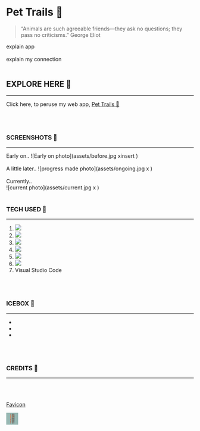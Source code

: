 
# Pet Trails 🐾 

> “Animals are such agreeable friends—they ask no questions; they pass no criticisms.” George Eliot  

explain app 
<br>
<br>
explain my connection 
<br>
<br>

## EXPLORE HERE  🐾
___________________

Click here, to peruse my web app, [Pet Trails 🐾](https://pet-trails.herokuapp.com/)

<br>
<br>

### SCREENSHOTS 🐾
___________
Early on..
![Early on photo](assets/before.jpg  xinsert )
<br>
<br>
A little later..
![progress made photo](assets/ongoing.jpg  x )
<br>
<br>
Currently..<br>
![current photo](assets/current.jpg  x )
<br>
<br>


### TECH USED 🐾
________________

1. <img src="https://img.shields.io/badge/HTML5-E34F26?style=for-the-badge&logo=html5&logoColor=white">
2. <img src="https://img.shields.io/badge/CSS3-1572B6?style=for-the-badge&logo=css3&logoColor=white">
3. <img src="https://img.shields.io/badge/JavaScript-F7DF1E?style=for-the-badge&logo=javascript&logoColor=black">
4. <img src="https://img.shields.io/badge/Bootstrap-563D7C?style=for-the-badge&logo=bootstrap&logoColor=white">
5. <img src="https://img.shields.io/badge/iOS-000000?style=for-the-badge&logo=ios&logoColor=white">
6. <img src="https://img.shields.io/badge/GitHub-100000?style=for-the-badge&logo=github&logoColor=white">
7. Visual Studio Code
<br>
<br>

### ICEBOX 🐾
___________________

- 
- 
- 
<br>
<br>

### CREDITS 🐾
______________________________


<br>
<br>

[Favicon](https://realfavicongenerator.net/#.Ygh3SPXMJJU)

![my favicon](public/assets/favicon-32x32.png)